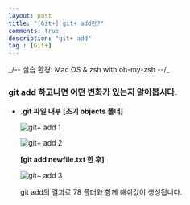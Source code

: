 ```yaml
---
layout: post
title: "[Git+] git+ add란?"
comments: true
description: "git+ add"
tag : [Git+]
---
```

<div class="divider"></div>
_/-- 실습 환경: Mac OS & zsh with oh-my-zsh --/_
<div class="divider"></div>

### git add 하고나면 어떤 변화가 있는지 알아봅시다.

- **.git 파일 내부**
    **[초기 objects 폴더]**

    ![git+ add 1](https://krispedia.github.io/assets/images/git+_add_1.jpg)

    ![git+ add 2](https://krispedia.github.io/assets/images/git+_add_2.jpg)

    **[git add newfile.txt 한 후]**

    ![git+ add 3](https://krispedia.github.io/assets/images/git+_add_3.jpg)

    git add의 결과로 78 폴더와 함께 해쉬값이 생성됩니다. 
